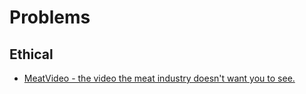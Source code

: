 # Problems

## Ethical

* [MeatVideo - the video the meat industry doesn't want you to see.](http://meatvideo.com/)
